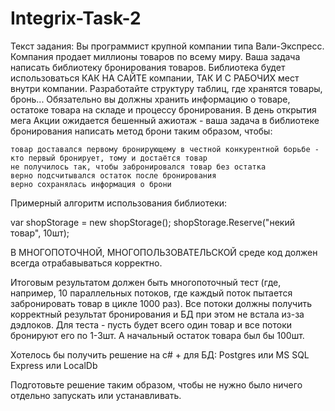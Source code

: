 # Integrix-Task-2
 
Текст задания:
Вы программист крупной компании типа Вали-Экспресс. Компания продает миллионы товаров по всему миру.
Ваша задача написать библиотеку бронирования товаров. Библиотека будет использоваться КАК НА САЙТЕ компании, ТАК И С РАБОЧИХ мест внутри компании.
Разработайте структуру таблиц, где хранятся товары, бронь... Обязательно вы должны хранить информацию о товаре, остатоке товара на складе и процессу бронирования.
В день открытия мега Акции ожидается бешенный ажиотаж - ваша задача в библиотеке бронирования написать метод брони таким образом,
чтобы:

    товар доставался первому бронирующему в честной конкурентной борьбе - кто первый бронирует, тому и достаётся товар
    не получилось так, чтобы забронировался товар без остатка
    верно подсчитывался остаток после бронирования
    верно сохранялась информация о брони

Примерный алгоритм использования библиотеки:

var shopStorage = new shopStorage();
shopStorage.Reserve("некий товар", 10шт);

В МНОГОПОТОЧНОЙ, МНОГОПОЛЬЗОВАТЕЛЬСКОЙ среде код должен всегда отрабавываться корректно.

Итоговым результатом должен быть многопоточный тест (где, например, 10 параллельных потоков, где каждый поток пытается забронировать товар в цикле 1000 раз).
Все потоки должны получить корректный результат бронирования и БД при этом не встала из-за дэдлоков.
Для теста - пусть будет всего один товар и все потоки бронируют его по 1-3шт. А начальный остаток товара был бы 100шт.

Хотелось бы получить решение на c# + для БД: Postgres или MS SQL Express или LocalDb

Подготовьте решение таким образом, чтобы не нужно было ничего отдельно запускать или устанавливать.
